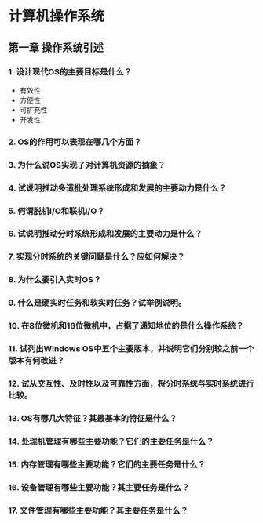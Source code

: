 # 计算机操作系统

## 第一章 操作系统引述

### 1. 设计现代OS的主要目标是什么？

- 有效性
- 方便性
- 可扩充性
- 开发性

### 2. OS的作用可以表现在哪几个方面？

### 3. 为什么说OS实现了对计算机资源的抽象？

### 4. 试说明推动多道批处理系统形成和发展的主要动力是什么？

### 5. 何谓脱机I/O和联机I/O？

### 6. 试说明推动分时系统形成和发展的主要动力是什么？

### 7. 实现分时系统的关键问题是什么？应如何解决？

### 8. 为什么要引入实时OS？

### 9. 什么是硬实时任务和软实时任务？试举例说明。

### 10. 在8位微机和16位微机中，占据了通知地位的是什么操作系统？

### 11. 试列出Windows OS中五个主要版本，并说明它们分别较之前一个版本有何改进？

### 12. 试从交互性、及时性以及可靠性方面，将分时系统与实时系统进行比较。

### 13. OS有哪几大特征？其最基本的特征是什么？

### 14. 处理机管理有哪些主要功能？它们的主要任务是什么？

### 15. 内存管理有哪些主要功能？它们的主要任务是什么？

### 16. 设备管理有哪些主要功能？其主要任务是什么？

### 17. 文件管理有哪些主要功能？其主要任务是什么？
